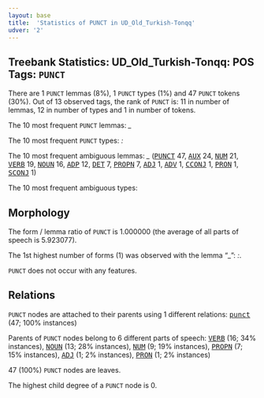 ```yaml
---
layout: base
title:  'Statistics of PUNCT in UD_Old_Turkish-Tonqq'
udver: '2'
---
```


## Treebank Statistics: UD_Old_Turkish-Tonqq: POS Tags: `PUNCT`

There are 1 `PUNCT` lemmas (8%), 1 `PUNCT` types (1%) and 47 `PUNCT` tokens (30%).
Out of 13 observed tags, the rank of `PUNCT` is: 11 in number of lemmas, 12 in number of types and 1 in number of tokens.

The 10 most frequent `PUNCT` lemmas: <em>_</em>

The 10 most frequent `PUNCT` types:  <em>:</em>

The 10 most frequent ambiguous lemmas: <em>_</em> (<tt><a href="otk_tonqq-pos-PUNCT.html">PUNCT</a></tt> 47, <tt><a href="otk_tonqq-pos-AUX.html">AUX</a></tt> 24, <tt><a href="otk_tonqq-pos-NUM.html">NUM</a></tt> 21, <tt><a href="otk_tonqq-pos-VERB.html">VERB</a></tt> 19, <tt><a href="otk_tonqq-pos-NOUN.html">NOUN</a></tt> 16, <tt><a href="otk_tonqq-pos-ADP.html">ADP</a></tt> 12, <tt><a href="otk_tonqq-pos-DET.html">DET</a></tt> 7, <tt><a href="otk_tonqq-pos-PROPN.html">PROPN</a></tt> 7, <tt><a href="otk_tonqq-pos-ADJ.html">ADJ</a></tt> 1, <tt><a href="otk_tonqq-pos-ADV.html">ADV</a></tt> 1, <tt><a href="otk_tonqq-pos-CCONJ.html">CCONJ</a></tt> 1, <tt><a href="otk_tonqq-pos-PRON.html">PRON</a></tt> 1, <tt><a href="otk_tonqq-pos-SCONJ.html">SCONJ</a></tt> 1)

The 10 most frequent ambiguous types:  



## Morphology

The form / lemma ratio of `PUNCT` is 1.000000 (the average of all parts of speech is 5.923077).

The 1st highest number of forms (1) was observed with the lemma “_”: <em>:</em>.

`PUNCT` does not occur with any features.


## Relations

`PUNCT` nodes are attached to their parents using 1 different relations: <tt><a href="otk_tonqq-dep-punct.html">punct</a></tt> (47; 100% instances)

Parents of `PUNCT` nodes belong to 6 different parts of speech: <tt><a href="otk_tonqq-pos-VERB.html">VERB</a></tt> (16; 34% instances), <tt><a href="otk_tonqq-pos-NOUN.html">NOUN</a></tt> (13; 28% instances), <tt><a href="otk_tonqq-pos-NUM.html">NUM</a></tt> (9; 19% instances), <tt><a href="otk_tonqq-pos-PROPN.html">PROPN</a></tt> (7; 15% instances), <tt><a href="otk_tonqq-pos-ADJ.html">ADJ</a></tt> (1; 2% instances), <tt><a href="otk_tonqq-pos-PRON.html">PRON</a></tt> (1; 2% instances)

47 (100%) `PUNCT` nodes are leaves.

The highest child degree of a `PUNCT` node is 0.


